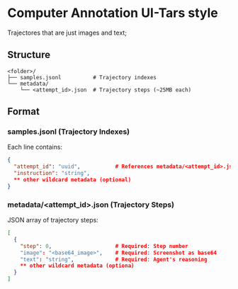 # Computer Annotation UI-Tars style

Trajectores that are just images and text;

## Structure

```
<folder>/
├── samples.jsonl          # Trajectory indexes
└── metadata/
    └── <attempt_id>.json  # Trajectory steps (~25MB each)
```

## Format

### samples.jsonl (Trajectory Indexes)
Each line contains:
```json
{
  "attempt_id": "uuid",           # References metadata/<attempt_id>.json
  "instruction": "string",
  ** other wildcard metadata (optional)
}
```

### metadata/<attempt_id>.json (Trajectory Steps)
JSON array of trajectory steps:
```json
[
  {
    "step": 0,                    # Required: Step number
    "image": "<base64_image>",    # Required: Screenshot as base64
    "text": "string",             # Required: Agent's reasoning
    ** other wildcard metadata (optiona)
  }
]
```
